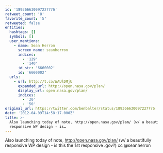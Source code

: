 ```yaml
---
id: '189366630097227776'
retweet_count: '8'
favorite_count: '5'
retweeted: false
entities:
  hashtags: []
  symbols: []
  user_mentions:
    - name: Sean Herron
      screen_name: seanherron
      indices:
        - '129'
        - '140'
      id_str: '6660002'
      id: '6660002'
  urls:
    - url: http://t.co/WAUlDMjU
      expanded_url: http://open.nasa.gov/plan/
      display_url: open.nasa.gov/plan/
      indices:
        - '30'
        - '50'
original_url: https://twitter.com/benbalter/status/189366630097227776
date: '2012-04-09T14:58:17.000Z'
title: >-
  Also launching today of note, http://open.nasa.gov/plan/ (w/ a beautifully
  responsive WP design - is…
---
```


Also launching today of note, http://open.nasa.gov/plan/ (w/ a beautifully responsive WP design - is this the 1st responsive .gov?) cc @seanherron